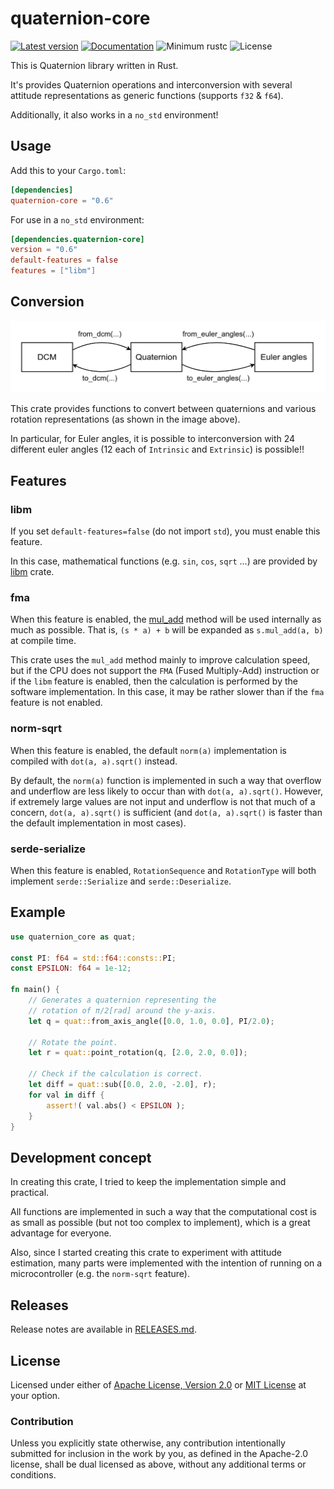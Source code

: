 # quaternion-core

[![Latest version](https://img.shields.io/crates/v/quaternion-core?color=orange&style=flat-square)](https://crates.io/crates/quaternion-core)
[![Documentation](https://img.shields.io/docsrs/quaternion-core/latest?color=brightgreen&style=flat-square&logo=docs.rs)](https://docs.rs/quaternion-core)
![Minimum rustc](https://img.shields.io/badge/rustc-1.60+-red.svg?style=flat-square&logo=rust)
![License](https://img.shields.io/crates/l/quaternion-core?color=blue&style=flat-square)

This is Quaternion library written in Rust.

It's provides Quaternion operations and interconversion with several attitude 
representations as generic functions (supports `f32` & `f64`).

Additionally, it also works in a `no_std` environment!

## Usage

Add this to your `Cargo.toml`:

```toml
[dependencies]
quaternion-core = "0.6"
```

For use in a `no_std` environment:

```toml
[dependencies.quaternion-core]
version = "0.6"
default-features = false
features = ["libm"]
```

## Conversion

![Conversion (DCM <--> Quaternion <--> Euler angles)](https://raw.githubusercontent.com/HamaguRe/quaternion-core/master/conversion.png)

This crate provides functions to convert between quaternions and various rotation
representations (as shown in the image above).

In particular, for Euler angles, it is possible to interconversion with 24 different 
euler angles (12 each of `Intrinsic` and `Extrinsic`) is possible!!

## Features

### libm

If you set `default-features=false` (do not import `std`), you must enable this feature.

In this case, mathematical functions (e.g. `sin`, `cos`, `sqrt` ...) are provided by 
[libm](https://crates.io/crates/libm) crate.

### fma

When this feature is enabled, the 
[mul_add](https://docs.rs/num-traits/0.2.15/num_traits/float/trait.Float.html#tymethod.mul_add) 
method will be used internally as much as possible.
That is, `(s * a) + b` will be expanded as `s.mul_add(a, b)` at compile time.

This crate uses the `mul_add` method mainly to improve calculation speed, but if the CPU does 
not support the `FMA` (Fused Multiply-Add) instruction or if the `libm` feature is 
enabled, then the calculation is performed by the software implementation.
In this case, it may be rather slower than if the `fma` feature is not enabled.

### norm-sqrt

When this feature is enabled, the default `norm(a)` implementation is compiled with 
`dot(a, a).sqrt()` instead.

By default, the `norm(a)` function is implemented in such a way that overflow and 
underflow are less likely to occur than with `dot(a, a).sqrt()`. However, if extremely 
large values are not input and underflow is not that much of a concern, 
`dot(a, a).sqrt()` is sufficient (and `dot(a, a).sqrt()` is faster than the default implementation in most cases).

### serde-serialize

When this feature is enabled, `RotationSequence` and `RotationType` will both
implement `serde::Serialize` and `serde::Deserialize`.

## Example

```rust
use quaternion_core as quat;

const PI: f64 = std::f64::consts::PI;
const EPSILON: f64 = 1e-12;

fn main() {
    // Generates a quaternion representing the
    // rotation of π/2[rad] around the y-axis.
    let q = quat::from_axis_angle([0.0, 1.0, 0.0], PI/2.0);

    // Rotate the point.
    let r = quat::point_rotation(q, [2.0, 2.0, 0.0]);

    // Check if the calculation is correct.
    let diff = quat::sub([0.0, 2.0, -2.0], r);
    for val in diff {
        assert!( val.abs() < EPSILON );
    }
}
```

## Development concept

In creating this crate, I tried to keep the implementation simple and practical.

All functions are implemented in such a way that the computational cost is as small as 
possible (but not too complex to implement), which is a great advantage for everyone.

Also, since I started creating this crate to experiment with attitude estimation, many parts 
were implemented with the intention of running on a microcontroller (e.g. the `norm-sqrt` feature).

## Releases

Release notes are available in [RELEASES.md](RELEASES.md).

## License

Licensed under either of
[Apache License, Version 2.0](https://www.apache.org/licenses/LICENSE-2.0)
or
[MIT License](https://opensource.org/licenses/MIT)
at your option.

### Contribution

Unless you explicitly state otherwise, any contribution intentionally submitted 
for inclusion in the work by you, as defined in the Apache-2.0 license, shall 
be dual licensed as above, without any additional terms or conditions.
